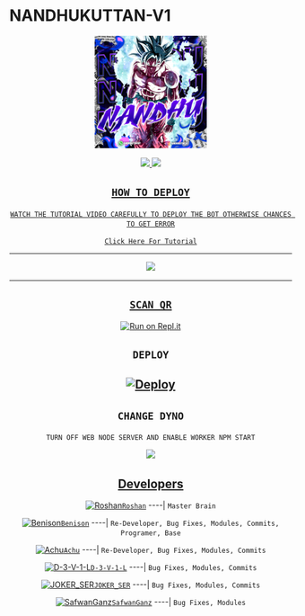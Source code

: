 # NANDHUKUTTAN-V1

<div align="center">
  <img border-radius: 15px src="20220425_123327.jpg" width="200" height="200"/>

<p align="center">
  <a href=""><img src="https://img.shields.io/badge/Instagram-E4405F?style=for-the-badge&logo=instagram&logoColor=white"/> 
  <a href="https://wa.me/918590967139"><img src="https://img.shields.io/badge/WhatsApp-25D366?style=for-the-badge&logo=whatsapp&logoColor=white" />
</p>


## ```HOW TO DEPLOY```
`WATCH THE TUTORIAL VIDEO CAREFULLY TO DEPLOY THE BOT OTHERWISE CHANCES TO GET ERROR`

[`Click Here For Tutorial`](https://youtu.be/bb2YfTT4Hv4)

----------

<p align="center">
  <a href="https://youtu.be/bb2YfTT4Hv4"><img src="https://telegra.ph/file/1b06aa3851c72d40f7a8f.jpg" />
</p>

-------


## `SCAN QR`

[![Run on Repl.it](https://repl.it/badge/github/quiec/whatsAlfa)](https://replit.com/@BennyRaphel/NANDHU-SIR-Qr-code?v=1)

## `DEPLOY`


[![Deploy](https://www.herokucdn.com/deploy/button.svg)](https://heroku.com/deploy?template=https://github.com/manu1486/Nandhukuttan-V1) 
----------


## `CHANGE DYNO`

`TURN OFF WEB NODE SERVER AND ENABLE WORKER NPM START`

<p align="center">
  <a href="https://github.com/manu1486"><img src="https://i.imgur.com/aSw2GKZ.jpeg" />
</p>


## Developers
  <div align="center">
  
  [![Roshan](https://telegra.ph/file/b75e00136978ddd1aa558.jpg)](https://github.com/pepesir)[`Roshan`](https://github.com/pepesir)
----|
   `Master Brain`

  [![Benison](https://i.imgur.com/0eDfjxn.jpeg)](https://github.com/manu1486)[`Benison`](https://github.com/manu1486)
----|
   `Re-Developer, Bug Fixes, Modules, Commits, Programer, Base`

   [![Achu](https://i.imgur.com/sKzm7EK.jpeg)](https://github.com/Ajmal-Achu)[`Achu`](https://github.com/Ajmal-Achu)
----|
   `Re-Developer, Bug Fixes, Modules, Commits`

   [![D-3-V-1-L](https://i.imgur.com/CqEfYef.jpeg)](https://github.com/D-3-V-1-L)[`D-3-V-1-L`](https://github.com/D-3-V-1-L)
----|
   `Bug Fixes, Modules, Commits`

[![JOKER_SER](https://telegra.ph/file/360ff7e7ca78006e5f8ad.jpg)](https://github.com/JOKER_SER)[`JOKER_SER`](https://github.com/JOKER_SER)
----|
   `Bug Fixes, Modules, Commits`

[![SafwanGanz](https://telegra.ph/file/600e12ac7fbd5e766716c.jpg)](https://github.com/SafwanGanz)[`SafwanGanz`](https://github.com/SafwanGanz)
----|
   `Bug Fixes, Modules`


                                  
  </div
